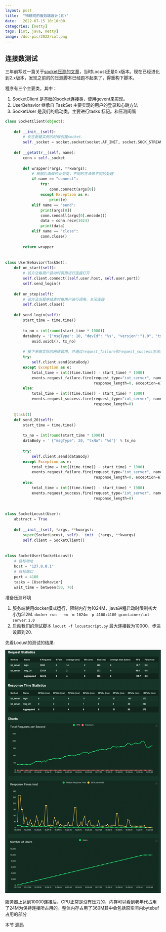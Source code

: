 ```yaml
---
layout: post
title:  "物联网的服务端设计(五)"
date:   2022-07-15 10:10:00
categories: [netty]
tags: [iot, java, netty]
image: /doc-pic/2022/iot.png
---
```


## 连接数测试

三年前写过一篇关于[socket压测的文章](http://blog.guohai.org/network/performance-testing/2019/12/12/locust-persistent-connection.html)，当时Locust还是0.x版本。现在已经进化到2.x版本，发现之前的的压测脚本已经跑不起来了，得重构下脚本。

程序有三个主要类，其中：
1. SocketClient 是基础的socket连接类，使用gevent来实现。
2. UserBehavior 继承自 TaskSet 主要实现的用户的登录和心跳方法
3. SocketUser 是我们的启动类。主要进行tasks 标记。和压测间隔

~~~ python
class SocketClient(object):

    def __init__(self):
        # 仅在新建实例的时候创建socket.
        self._socket = socket.socket(socket.AF_INET, socket.SOCK_STREAM)

    def __getattr__(self, name):
        conn = self._socket

        def wrapper(*args, **kwargs):
            # 根据后面做的业务类，不同的方法做不同的处理
            if name == "connect":
                try:
                    conn.connect(args[0])
                except Exception as e:
                    print(e)
            elif name == "send":
                print(args[0])
                conn.sendall(args[0].encode())
                data = conn.recv(1024)
                print(data)
            elif name == "close":
                conn.close()

        return wrapper


class UserBehavior(TaskSet):
    def on_start(self):
        # 该方法每用户启动时调用进行连接打开
        self.client.connect((self.user.host, self.user.port))
        self.send_login()

    def on_stop(self):
        # 该方法当程序结束时每用户进行调用，关闭连接
        self.client.close()

    def send_login(self):
        start_time = time.time()

        tx_no = int(round(start_time * 1000))
        dataBody = '{"msgType": 10, "devId": "%s", "version":"1.0", "txNo": "%d", "sign": "xxxxx"}' % (
            uuid.uuid1(), tx_no)

        # 接下来做实际的网络调用，并通过request_failure和request_success方法分别统计成功和失败的次数以及所消耗的时间
        try:
            self.client.send(dataBody)
        except Exception as e:
            total_time = int((time.time() - start_time) * 1000)
            events.request_failure.fire(request_type="iot_server", name="login", response_time=total_time,
                                        response_length=0, exception=e)
        else:
            total_time = int((time.time() - start_time) * 1000)
            events.request_success.fire(request_type="iot_server", name="login", response_time=total_time,
                                        response_length=0)

    @task(1)
    def send_20(self):
        start_time = time.time()

        tx_no = int(round(start_time * 1000))
        dataBody = ' {"msgType": 20, "txNo": "%d"}' % tx_no

        try:
            self.client.send(dataBody)
        except Exception as e:
            total_time = int((time.time() - start_time) * 1000)
            events.request_failure.fire(request_type="iot_server", name="msg_20", response_time=total_time,
                                        response_length=0, exception=e)
        else:
            total_time = int((time.time() - start_time) * 1000)
            events.request_success.fire(request_type="iot_server", name="msg_20", response_time=total_time,
                                        response_length=0)


class SocketLocust(User):
    abstract = True

    def __init__(self, *args, **kwargs):
        super(SocketLocust, self).__init__(*args, **kwargs)
        self.client = SocketClient()


class SocketUser(SocketLocust):
    # 目标地址
    host = "127.0.0.1"
    # 目标端口
    port = 4100
    tasks = [UserBehavior]
    wait_time = between(50, 70)

~~~

准备压测环境

1. 服务端使用docker模式运行，限制内存为1024M，java进程启动时限制栈大小为512M. ``docker run --rm -m 1024m -p 4100:4100 gcontainer/iot-server:1.0``
2. 启动我们的测试脚本 ``locust -f locustscript.py`` 最大连接数为10000，步进设置到20.

先看Locust的测试的结果:

![/doc-pic/2022/locust_10000.png](/doc-pic/2022/locust_10000.png)

服务器上达到10000连接后，CPU正常是没有压力的，内存可以看到老年代占用了24M为保持连接所占用的。整体内存占用了360M其中会包括原空间内bytebuf占用的部分

本节 [源码](https://github.com/guohai163/iot-server/tree/v0.4)